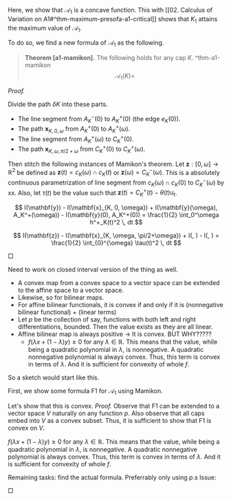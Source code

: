 Here, we show that $\mathcal{A}_1$ is a concave function. This with [[02. Calculus of Variation on A1#^thm-maximum-presofa-a1-critical]] shows that $K_1$ attains the maximum value of $\mathcal{A}_1$.

To do so, we find a new formula of $\mathcal{A}_1$ as the following.
> __Theorem [a1-mamikon].__ The following holds for any cap $K$. ^thm-a1-mamikon
$$
\mathcal{A}_1(K) = 
$$

_Proof._ 

Divide the path $\delta K$ into these parts.
- The line segment from $A_K^-(0)$ to $A_K^+(0)$ (the edge $e_K(0)$).
- The path $\mathbf{x}_{K, 0, \omega}$ from $A_K^+(0)$ to $A^+_K(\omega)$.
- The line segment from $A^+_K(\omega)$ to $C_K^+(0)$.
- The path $\mathbf{x}_{K, \omega, \pi/2+\omega}$ from $C_K^+(0)$ to $C_K^+(\omega)$.

Then stitch the following instances of Mamikon's theorem. Let $\mathbf{z} : [0, \omega] \to \mathbb{R}^2$ be defined as $\mathbf{z}(t) = c_K(\omega) \cap c_K(t)$ or $\mathbf{z}(\omega) = C_K^-(\omega)$. This is a absolutely continuous parametrization of line segment from $c_K(\omega) \cap c_K(0)$ to $C_K^-(\omega)$ by xx. Also, let $\tau(t)$ be the value such that $\mathbf{z}(t) = C_K^+(t) - \theta(t) u_t$.

$$
I(\mathbf{y}) - I(\mathbf{x}_{K, 0, \omega}) + I(\mathbf{y}(\omega), A_K^+(\omega)) - I(\mathbf{y}(0), A_K^+(0)) = \frac{1}{2} \int_0^\omega h^+_K(t)^2 \, dt
$$


$$
I(\mathbf{z}) - I(\mathbf{x}_{K, \omega, \pi/2+\omega}) + I(, ) - I(, ) = \frac{1}{2} \int_{0}^{\omega} \tau(t)^2 \, dt
$$


□

Need to work on closed interval version of the thing as well.

- A convex map from a convex space to a vector space can be extended to the affine space to a vector space.
- Likewise, so for bilinear maps.
- For affine bilinear functionals, it is convex if and only if it is (nonnegative bilinear functional) + (linear terms)
- Let $p$ be the collection of say, functions with both left and right differentiations, bounded. Then the value exists as they are all linear.
- Affine bilinear map is always positive -> It is convex. BUT WHY?????
	- $f(\lambda x + (1 - \lambda) y) \geq 0$ for any $\lambda \in \mathbb{R}$. This means that the value, while being a quadratic polynomial in $\lambda$, is nonnegative. A quadratic nonnegative polynomial is always convex. Thus, this term is convex in terms of $\lambda$. And it is sufficient for convexity of whole $f$.

So a sketch would start like this.

First, we show some formula F1 for $\mathcal{A}_1$ using Mamikon.

Let's show that this is convex. 
_Proof._ Observe that F1 can be extended to a vector space $V$ naturally on any function $p$. 
Also observe that all caps embed into $V$ as a convex subset.
Thus, it is sufficient to show that F1 is convex on $V$. 

$f(\lambda x + (1 - \lambda) y) \geq 0$ for any $\lambda \in \mathbb{R}$. This means that the value, while being a quadratic polynomial in $\lambda$, is nonnegative. A quadratic nonnegative polynomial is always convex. Thus, this term is convex in terms of $\lambda$. And it is sufficient for convexity of whole $f$.

Remaining tasks: find the actual formula. Preferrably only using $p$.s
Issue: 


□